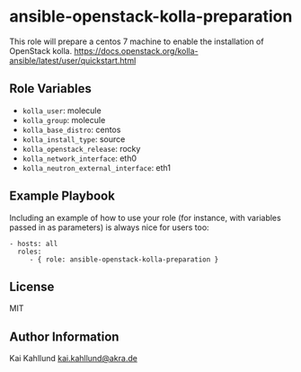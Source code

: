 ansible-openstack-kolla-preparation
===================================

This role will prepare a centos 7 machine to enable the installation of OpenStack kolla.
https://docs.openstack.org/kolla-ansible/latest/user/quickstart.html


Role Variables
--------------

* `kolla_user`: molecule
* `kolla_group`: molecule
* `kolla_base_distro`: centos
* `kolla_install_type`: source
* `kolla_openstack_release`: rocky
* `kolla_network_interface`: eth0
* `kolla_neutron_external_interface`: eth1


Example Playbook
----------------

Including an example of how to use your role (for instance, with variables
passed in as parameters) is always nice for users too:

    - hosts: all
      roles:
         - { role: ansible-openstack-kolla-preparation }

License
-------

MIT

Author Information
------------------

Kai Kahllund <kai.kahllund@akra.de>
